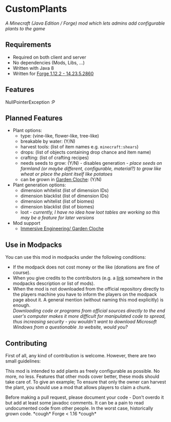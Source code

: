 # CustomPlants

_A Minecraft (Java Edition / Forge) mod which lets admins add configurable plants to the game_


## Requirements

- Required on both client and server
- No dependencies (Mods, Libs, ...)
- Written with Java 8
- Written for [Forge 1.12.2 - 14.23.5.2860](https://files.minecraftforge.net/net/minecraftforge/forge/index_1.12.2.html)


## Features

NullPointerException :P


## Planned Features

- Plant options:
  - type: (vine-like, flower-like, tree-like)
  - breakable by water: (Y/N)
  - harvest tools: (list of item names e.g. `minecraft:shears`)
  - drops: (list of objects containing drop chance and item name)
  - crafting: (list of crafting recipes)
  - needs seeds to grow: (Y/N) - disables generation - _place seeds on farmland (or maybe different, configurable, material?) to grow like wheat or place the plant itself like potatoes_
  - can be grown in [Garden Cloche](https://ftb.fandom.com/wiki/Garden_Cloche): (Y/N) 
- Plant generation options:
  - dimension whitelist (list of dimension IDs)
  - dimension blacklist (list of dimension IDs)
  - dimension whitelist (list of biomes)
  - dimension blacklist (list of biomes)
  - loot - _currently, I have no idea how loot tables are working so this may be a feature for later versions_
- Mod support
  - [Immersive Engineering/ Garden Cloche](https://ftb.fandom.com/wiki/Garden_Cloche)


## Use in Modpacks

You can use this mod in modpacks under the following conditions:
- If the modpack does not cost money or the like (donations are fine of course).
- When you give credits to the contributors (e.g. a [link](/graphs/contributors) somewhere in the modpacks description or list of mods).
- When the mod is not downloaded from the official repository directly to the players machine you have to inform the players on the modpack page about it.
  A general mention (without naming this mod explicitly) is enough.<br />
  _Downloading code or programs from official sources directly to the end user's computer makes it more difficult for manipulated code to spread, thus increasing security - you wouldn't want to download Microsoft Windows from a questionable .to website, would you?_


## Contributing

First of all, any kind of contribution is welcome. However, there are two small guidelines:

This mod is intended to add plants as freely configurable as possible. No more, no less.
Features that other mods cover better, these mods should take care of.
To give an example; To ensure that only the owner can harvest the plant, you should use a mod that allows players to claim a chunk.

Before making a pull request, please document your code - Don't overdo it but add at least some javadoc comments.
It can be a pain to read undocumented code from other people. In the worst case, historically grown code. \*cough\* Forge &lt; 1.16 \*cough\*
